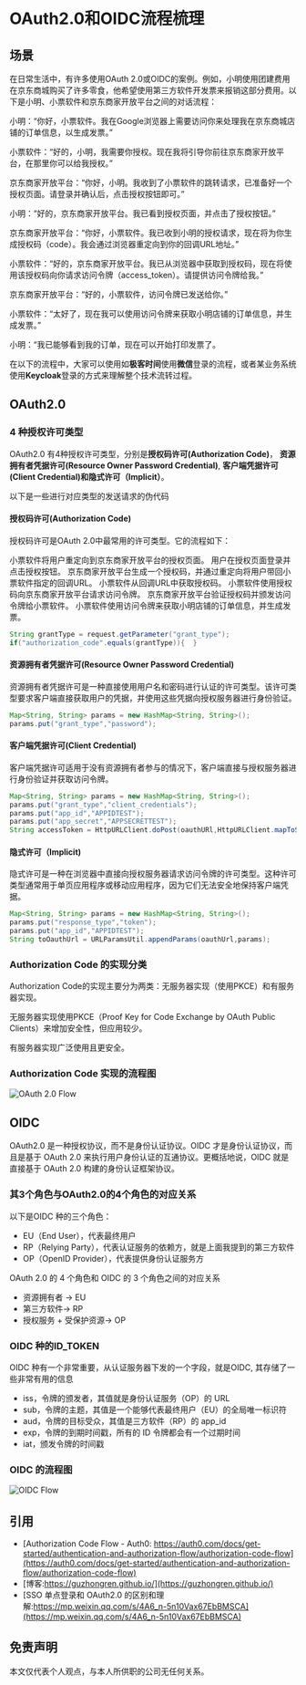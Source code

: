 # OAuth2.0和OIDC流程梳理


## 场景

在日常生活中，有许多使用OAuth 2.0或OIDC的案例。例如，小明使用团建费用在京东商城购买了许多零食，他希望使用第三方软件开发票来报销这部分费用。以下是小明、小票软件和京东商家开放平台之间的对话流程：

小明：“你好，小票软件。我在Google浏览器上需要访问你来处理我在京东商城店铺的订单信息，以生成发票。”

小票软件：“好的，小明，我需要你授权。现在我将引导你前往京东商家开放平台，在那里你可以给我授权。”

京东商家开放平台：“你好，小明。我收到了小票软件的跳转请求，已准备好一个授权页面。请登录并确认后，点击授权按钮即可。”

小明：“好的，京东商家开放平台。我已看到授权页面，并点击了授权按钮。”

京东商家开放平台：“你好，小票软件。我已收到小明的授权请求，现在将为你生成授权码（code）。我会通过浏览器重定向到你的回调URL地址。”

小票软件：“好的，京东商家开放平台。我已从浏览器中获取到授权码，现在将使用该授权码向你请求访问令牌（access_token）。请提供访问令牌给我。”

京东商家开放平台：“好的，小票软件，访问令牌已发送给你。”

小票软件：“太好了，现在我可以使用访问令牌来获取小明店铺的订单信息，并生成发票。”

小明：“我已能够看到我的订单，现在可以开始打印发票了。

在以下的流程中，大家可以使用如**极客时间**使用**微信**登录的流程，或者某业务系统使用**Keycloak**登录的方式来理解整个技术流转过程。

## OAuth2.0

### 4 种授权许可类型

OAuth2.0 有4种授权许可类型，分别是**授权码许可(Authorization Code)**， **资源拥有者凭据许可(Resource Owner Password Credential)**, **客户端凭据许可(Client Credential)**和**隐式许可（Implicit）**。

以下是一些进行对应类型的发送请求的伪代码

#### 授权码许可(Authorization Code)

授权码许可是OAuth 2.0中最常用的许可类型。它的流程如下：

小票软件将用户重定向到京东商家开放平台的授权页面。
用户在授权页面登录并点击授权按钮。
京东商家开放平台生成一个授权码，并通过重定向将用户带回小票软件指定的回调URL。
小票软件从回调URL中获取授权码。
小票软件使用授权码向京东商家开放平台请求访问令牌。
京东商家开放平台验证授权码并颁发访问令牌给小票软件。
小票软件使用访问令牌来获取小明店铺的订单信息，并生成发票。

```java
String grantType = request.getParameter("grant_type");
if("authorization_code".equals(grantType)){  }

```

#### 资源拥有者凭据许可(Resource Owner Password Credential)

资源拥有者凭据许可是一种直接使用用户名和密码进行认证的许可类型。该许可类型要求客户端直接获取用户的凭据，并使用这些凭据向授权服务器进行身份验证。

```java
Map<String, String> params = new HashMap<String, String>();
params.put("grant_type","password");
```

#### 客户端凭据许可(Client Credential)

客户端凭据许可适用于没有资源拥有者参与的情况下，客户端直接与授权服务器进行身份验证并获取访问令牌。

```java
Map<String, String> params = new HashMap<String, String>();
params.put("grant_type","client_credentials");
params.put("app_id","APPIDTEST");
params.put("app_secret","APPSECRETTEST");
String accessToken = HttpURLClient.doPost(oauthURl,HttpURLClient.mapToStr(params));”
```

#### 隐式许可（Implicit)

隐式许可是一种在浏览器中直接向授权服务器请求访问令牌的许可类型。这种许可类型通常用于单页应用程序或移动应用程序，因为它们无法安全地保持客户端凭据。

```java
Map<String, String> params = new HashMap<String, String>();
params.put("response_type","token");
params.put("app_id","APPIDTEST");
String toOauthUrl = URLParamsUtil.appendParams(oauthUrl,params);
```

### Authorization Code 的实现分类

Authorization Code的实现主要分为两类：无服务器实现（使用PKCE）和有服务器实现。

无服务器实现使用PKCE（Proof Key for Code Exchange by OAuth Public Clients）来增加安全性，但应用较少。

有服务器实现广泛使用且更安全。

### Authorization Code 实现的流程图

![OAuth 2.0 Flow](https://cdn.jsdelivr.net/gh/guzhongren/picx-images-hosting@master/Security/OAuth/OAuth2.0-Flow.67h7qmku8ak0.svg)

## OIDC

OAuth2.0 是一种授权协议，而不是身份认证协议。OIDC 才是身份认证协议，而且是基于 OAuth 2.0 来执行用户身份认证的互通协议。更概括地说，OIDC 就是直接基于 OAuth 2.0 构建的身份认证框架协议。

### 其3个角色与OAuth2.0的4个角色的对应关系

以下是OIDC 种的三个角色：
- EU（End User），代表最终用户
- RP（Relying Party），代表认证服务的依赖方，就是上面我提到的第三方软件
- OP（OpenID Provider），代表提供身份认证服务方

OAuth 2.0 的 4 个角色和 OIDC 的 3 个角色之间的对应关系

- 资源拥有者 -> EU
- 第三方软件-> RP
- 授权服务 + 受保护资源-> OP

### OIDC 种的ID_TOKEN

OIDC 种有一个非常重要，从认证服务器下发的一个字段，就是OIDC, 其存储了一些非常有用的信息

- iss，令牌的颁发者，其值就是身份认证服务（OP）的 URL
- sub，令牌的主题，其值是一个能够代表最终用户（EU）的全局唯一标识符
- aud，令牌的目标受众，其值是三方软件（RP）的 app_id
- exp，令牌的到期时间戳，所有的 ID 令牌都会有一个过期时间
- iat，颁发令牌的时间戳

### OIDC 的流程图

![OIDC Flow](https://cdn.jsdelivr.net/gh/guzhongren/picx-images-hosting@master/Security/OAuth/OIDC-flow.6le76zwbokc0.svg)

## 引用

* [Authorization Code Flow - Auth0: https://auth0.com/docs/get-started/authentication-and-authorization-flow/authorization-code-flow](https://auth0.com/docs/get-started/authentication-and-authorization-flow/authorization-code-flow)
* [博客:https://guzhongren.github.io/](https://guzhongren.github.io/)
* [SSO 单点登录和 OAuth2.0 的区别和理解:https://mp.weixin.qq.com/s/4A6_n-5n10Vax67EbBMSCA](https://mp.weixin.qq.com/s/4A6_n-5n10Vax67EbBMSCA)

## 免责声明

本文仅代表个人观点，与本人所供职的公司无任何关系。

